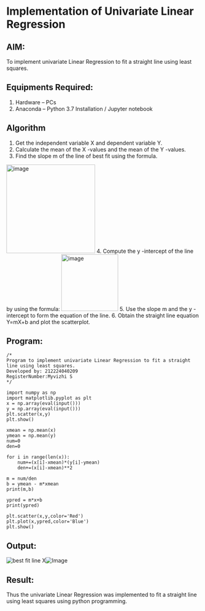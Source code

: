 # Implementation of Univariate Linear Regression
## AIM:
To implement univariate Linear Regression to fit a straight line using least squares.

## Equipments Required:
1. Hardware – PCs
2. Anaconda – Python 3.7 Installation / Jupyter notebook

## Algorithm
1. Get the independent variable X and dependent variable Y.
2. Calculate the mean of the X -values and the mean of the Y -values.
3. Find the slope m of the line of best fit using the formula. 
<img width="231" alt="image" src="https://user-images.githubusercontent.com/93026020/192078527-b3b5ee3e-992f-46c4-865b-3b7ce4ac54ad.png">
4. Compute the y -intercept of the line by using the formula:
<img width="148" alt="image" src="https://user-images.githubusercontent.com/93026020/192078545-79d70b90-7e9d-4b85-9f8b-9d7548a4c5a4.png">
5. Use the slope m and the y -intercept to form the equation of the line.
6. Obtain the straight line equation Y=mX+b and plot the scatterplot.

## Program:
```
/*
Program to implement univariate Linear Regression to fit a straight line using least squares.
Developed by: 212224040209
RegisterNumber:Myvizhi S
*/

import numpy as np
import matplotlib.pyplot as plt
x = np.array(eval(input()))
y = np.array(eval(input()))
plt.scatter(x,y)
plt.show()

xmean = np.mean(x)
ymean = np.mean(y)
num=0
den=0

for i in range(len(x)):
    num+=(x[i]-xmean)*(y[i]-ymean)
    den+=(x[i]-xmean)**2

m = num/den
b = ymean - m*xmean
print(m,b)

ypred = m*x+b
print(ypred)

plt.scatter(x,y,color='Red')
plt.plot(x,ypred,color='Blue')
plt.show()
```

## Output:
![best fit line](sam.png)
X![Image ](https://github.com/user-attachments/assets/b4f96d76-ea16-4961-81b5-1ae8d24706c4)



## Result:
Thus the univariate Linear Regression was implemented to fit a straight line using least squares using python programming.
